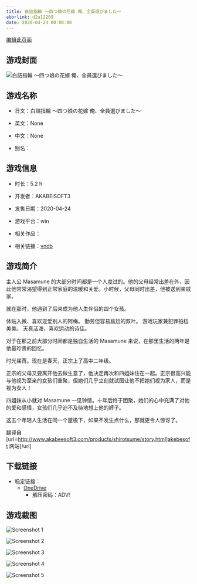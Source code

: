 ```yaml
---
title: 白詰指輪 ～四つ娘の花嫁 俺、全員選びました～
abbrlink: d2a12209
date: 2020-04-24 00:00:00
---
```

[编辑此页面](https://github.com/ACG-3/ADV3-source/blob/main/source/_posts/games/%E7%99%BD%E8%A9%B0%E6%8C%87%E8%BC%AA%20%EF%BD%9E%E5%9B%9B%E3%81%A4%E5%A8%98%E3%81%AE%E8%8A%B1%E5%AB%81%20%E4%BF%BA%E3%80%81%E5%85%A8%E5%93%A1%E9%81%B8%E3%81%B3%E3%81%BE%E3%81%97%E3%81%9F%EF%BD%9E.md)

## 游戏封面

![白詰指輪 ～四つ娘の花嫁 俺、全員選びました～](https://pan.timero.xyz/onedrive/img_lib_001/%E7%99%BD%E8%A9%B0%E6%8C%87%E8%BC%AA%20%EF%BD%9E%E5%9B%9B%E3%81%A4%E5%A8%98%E3%81%AE%E8%8A%B1%E5%AB%81%20%E4%BF%BA%E3%80%81%E5%85%A8%E5%93%A1%E9%81%B8%E3%81%B3%E3%81%BE%E3%81%97%E3%81%9F%EF%BD%9E_cover.avif)


## 游戏名称

- 日文：白詰指輪 ～四つ娘の花嫁 俺、全員選びました～
- 英文：None
- 中文：None

- 别名：


## 游戏信息

- 时长：5.2 h
- 开发者：AKABEiSOFT3
- 发售日期：2020-04-24
- 游戏平台：win
- 相关作品：

- 相关链接：[vndb](https://vndb.org/v27772)


## 游戏简介

主人公 Masamune 的大部分时间都是一个人度过的。他的父母经常出差在外，因此他常常渴望得到正常家庭的温暖和关爱。小时候，父母同时出差，他被送到亲戚家。

就在那时，他遇到了后来成为他人生伴侣的四个女孩。

体贴入微、喜欢宠爱别人的阿梅。
勤劳但容易尴尬的双叶。
游戏玩家兼犯罪拍档美美。
天真活泼、喜欢运动的诗佳。

对于在那之前大部分时间都是独自生活的 Masamune 来说，在那里生活的两年是他最珍贵的回忆。

时光荏苒。现在是春天，正宗上了高中二年级。

正宗的父母又要离开他去做生意了，他决定再次和四姐妹住在一起。正宗很高兴能与他视为至亲的女孩们重聚，但她们几乎立刻就试图让他不把她们视为家人，而是视为女人！

四姐妹从小就对 Masamune 一见钟情。十年后终于团聚，她们的心中充满了对他的爱和感情，女孩们几乎迫不及待地想上他的裤子。

这五个年轻人生活在同一个屋檐下，如果不发生点什么，那就更令人惊讶了。

翻译自 [url=http://www.akabeesoft3.com/products/shirotsume/story.html]akebesoft 网站[/url]


## 下载链接

- 稳定链接：
    - [OneDrive](https://pan.timero.xyz/onedrive/adv_lib_001/%E7%99%BD%E8%A9%B0%E6%8C%87%E8%BC%AA%20%EF%BD%9E%E5%9B%9B%E3%81%A4%E5%A8%98%E3%81%AE%E8%8A%B1%E5%AB%81%20%E4%BF%BA%E3%80%81%E5%85%A8%E5%93%A1%E9%81%B8%E3%81%B3%E3%81%BE%E3%81%97%E3%81%9F%EF%BD%9E)
        - 解压密码：ADV!



## 游戏截图


![Screenshot 1](https://pan.timero.xyz/onedrive/img_lib_001/%E7%99%BD%E8%A9%B0%E6%8C%87%E8%BC%AA%20%EF%BD%9E%E5%9B%9B%E3%81%A4%E5%A8%98%E3%81%AE%E8%8A%B1%E5%AB%81%20%E4%BF%BA%E3%80%81%E5%85%A8%E5%93%A1%E9%81%B8%E3%81%B3%E3%81%BE%E3%81%97%E3%81%9F%EF%BD%9E_Screenshot_1.avif)

![Screenshot 2](https://pan.timero.xyz/onedrive/img_lib_001/%E7%99%BD%E8%A9%B0%E6%8C%87%E8%BC%AA%20%EF%BD%9E%E5%9B%9B%E3%81%A4%E5%A8%98%E3%81%AE%E8%8A%B1%E5%AB%81%20%E4%BF%BA%E3%80%81%E5%85%A8%E5%93%A1%E9%81%B8%E3%81%B3%E3%81%BE%E3%81%97%E3%81%9F%EF%BD%9E_Screenshot_2.avif)

![Screenshot 3](https://pan.timero.xyz/onedrive/img_lib_001/%E7%99%BD%E8%A9%B0%E6%8C%87%E8%BC%AA%20%EF%BD%9E%E5%9B%9B%E3%81%A4%E5%A8%98%E3%81%AE%E8%8A%B1%E5%AB%81%20%E4%BF%BA%E3%80%81%E5%85%A8%E5%93%A1%E9%81%B8%E3%81%B3%E3%81%BE%E3%81%97%E3%81%9F%EF%BD%9E_Screenshot_3.avif)

![Screenshot 4](https://pan.timero.xyz/onedrive/img_lib_001/%E7%99%BD%E8%A9%B0%E6%8C%87%E8%BC%AA%20%EF%BD%9E%E5%9B%9B%E3%81%A4%E5%A8%98%E3%81%AE%E8%8A%B1%E5%AB%81%20%E4%BF%BA%E3%80%81%E5%85%A8%E5%93%A1%E9%81%B8%E3%81%B3%E3%81%BE%E3%81%97%E3%81%9F%EF%BD%9E_Screenshot_4.avif)

![Screenshot 5](https://pan.timero.xyz/onedrive/img_lib_001/%E7%99%BD%E8%A9%B0%E6%8C%87%E8%BC%AA%20%EF%BD%9E%E5%9B%9B%E3%81%A4%E5%A8%98%E3%81%AE%E8%8A%B1%E5%AB%81%20%E4%BF%BA%E3%80%81%E5%85%A8%E5%93%A1%E9%81%B8%E3%81%B3%E3%81%BE%E3%81%97%E3%81%9F%EF%BD%9E_Screenshot_5.avif)

